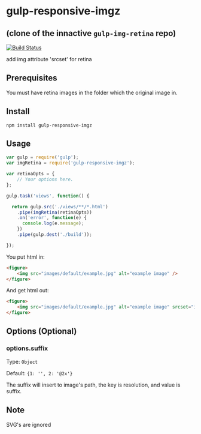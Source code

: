 # gulp-responsive-imgz
## (clone of the innactive `gulp-img-retina` repo)

[![Build Status](https://travis-ci.org/eliwilliamson/gulp-responsive-imgz.svg?branch=master)](https://travis-ci.org/eliwilliamson/gulp-responsive-imgz)

add img attribute 'srcset' for retina

## Prerequisites
You must have retina images in the folder which the original image in.

## Install

`npm install gulp-responsive-imgz`

## Usage

``` js
var gulp = require('gulp');
var imgRetina = require('gulp-responsive-imgz');

var retinaOpts = {
    // Your options here.
};

gulp.task('views', function() {

  return gulp.src('./views/**/*.html')
    .pipe(imgRetina(retinaOpts))
    .on('error', function(e) {
      console.log(e.message);
    })
    .pipe(gulp.dest('./build'));

});
```

You put html in:
``` html
<figure>
	<img src="images/default/example.jpg" alt="example image" />
</figure>
```

And get html out:
``` html
<figure>
	<img src="images/default/example.jpg" alt="example image" srcset="images/default/example.jpg 1x, images/default/example@2x.jpg 2x, images/default/example@3x.jpg 3x" />
</figure>
```

## Options (Optional)

### options.suffix
Type: ```Object```

Default: ```{1: '', 2: '@2x'}```

The suffix will insert to image's path, the key is resolution, and value is suffix.


## Note

SVG's are ignored
